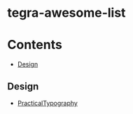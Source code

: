 # tegra-awesome-list


# Contents

- [Design](#platforms)


## Design

- [PracticalTypography](http://practicaltypography.com/)

